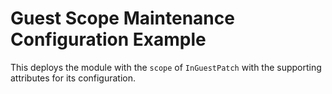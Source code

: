 # Guest Scope Maintenance Configuration Example

This deploys the module with the `scope` of `InGuestPatch` with the supporting attributes for its configuration.

